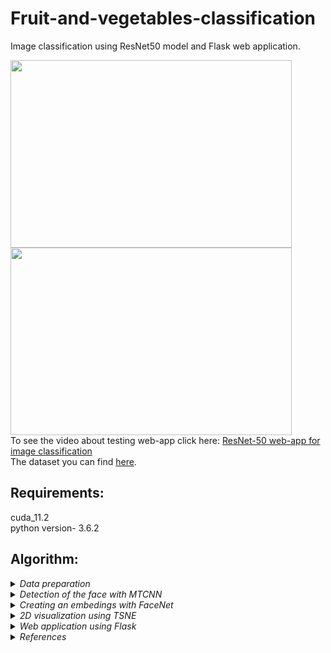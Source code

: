 # Fruit-and-vegetables-classification
Image classification using ResNet50 model and Flask web application.

<img src="https://user-images.githubusercontent.com/58363847/167606900-62e6e89d-7261-4ac3-be00-f98c38ea947f.png" width="450" height="300" />
<img src="https://user-images.githubusercontent.com/58363847/167606928-f4433c1b-e08b-45c4-aedd-921be332a43b.png" width="450" height="300" /><br>
To see the video about testing web-app click here:
<a href="https://youtu.be/43Vexiiac5k">ResNet-50 web-app for image classification</a><br>
The dataset you can find <a href="https://www.kaggle.com/datasets/kritikseth/fruit-and-vegetable-image-recognition">here</a>.
<br>

## Requirements:
cuda_11.2 <br>
python version- 3.6.2
<br>
## Algorithm:
<details>
  <summary><em>Data preparation</em></summary>
  You can make your custom dataset with the structure - one subdirectory for each person: <br>
  <img src="https://user-images.githubusercontent.com/58363847/167355965-eb791e52-a8d9-4381-8c63-719b12fbe5bd.jpg" wight = 400 height =400/><br>
  By working with this project FaceNet badly recognized people on selfies that's why I need to do augmentation. The augmentation function resizes the original photo
  and overlays it on a bigger background.
</details>
<details>
  <summary><em>Detection of the face with MTCNN</em></summary>
  I am using this network to extract face from the photo. If MTCNN does not find a face, please go back to the previous step of the algorithm and do augmentation.
  Example of MTCNN application:
  <p float="left">
  <img src="https://user-images.githubusercontent.com/58363847/167314019-abf4ee59-ce82-4870-8308-1c6f80e73938.jpg"/>
  </p>
  MTCNN also find a person in a sunglasses:<br>
  <img src="https://user-images.githubusercontent.com/58363847/167359791-1d6622c7-19df-4426-b56f-ff5bcf2f2987.png"/><br>
  </details>
<details>
  <summary><em>Creating an embedings with FaceNet</em></summary>
  I use pretrained FaceNet because of the fact that recognition NN need to be train on a large dataset. You can find and download model
  <a href="https://github.com/nyoki-mtl/keras-facenet">here</a>. We need embedings to perform vector classification. The FaceNet model can be used as part of the
  classifier itself, or we can use the FaceNet model to pre-process a face to create a face embedding that can be stored and used as input to our classifier model.
  This latter approach is preferred as the FaceNet model is both large and slow to create a face embedding.
  </details>
  <details>
  <summary><em>2D visualization using TSNE</em></summary>
  I use TSNE to depict the distribution of classes.
  <br>
  Result:
  <br>
  <img src="https://user-images.githubusercontent.com/58363847/167635987-450c81f2-b73f-45e1-9191-aedb13af4896.jpg" wight = 300 height =300/><br>
  </details>
  <details>
  <summary><em>Web application using Flask</em></summary>
  You can find video of testing my real-time webcam demo in the link above. Also by running file FaceDetector.py you can test it by yourself. But before it you need to   built training dataset and make embedins be running FaceTrainder.py. For faster recognition you need to use CUDA. 
  </details>
<details>
  <summary><em>References</em></summary>
  
  1. https://arxiv.org/pdf/1503.03832.pdf - FaceNet;
  
  2. https://medium.com/analytics-vidhya/introduction-to-facenet-a-unified-embedding-for-face-recognition-and-clustering-dbdac8e6f02 - Good FaceNet explanation;
  
  3. https://medium.com/@iselagradilla94/multi-task-cascaded-convolutional-networks-mtcnn-for-face-detection-and-facial-landmark-alignment-7c21e8007923 - MTCNN;
  
  4. https://machinelearningmastery.com/how-to-develop-a-face-recognition-system-using-facenet-in-keras-and-an-svm-classifier/;
  
  5. https://github.com/davidsandberg/facenet -FaceNet original repo;
  
  6. Basic theory from Deeplearning.ai:
    https://www.youtube.com/watch?v=-FfMVnwXrZ0&list=PLkDaE6sCZn6Gl29AoE31iwdVwSG-KnDzF&index=33&ab_channel=DeepLearningAI
    https://www.youtube.com/watch?v=96b_weTZb2w&list=PLkDaE6sCZn6Gl29AoE31iwdVwSG-KnDzF&index=34&ab_channel=DeepLearningAI
    https://www.youtube.com/watch?v=6jfw8MuKwpI&list=PLkDaE6sCZn6Gl29AoE31iwdVwSG-KnDzF&index=35&ab_channel=DeepLearningAI
    https://www.youtube.com/watch?v=d2XB5-tuCWU&list=PLkDaE6sCZn6Gl29AoE31iwdVwSG-KnDzF&index=36&ab_channel=DeepLearningAI
    https://www.youtube.com/watch?v=0NSLgoEtdnw&list=PLkDaE6sCZn6Gl29AoE31iwdVwSG-KnDzF&index=37&ab_channel=DeepLearningAI
 
  7. https://www.youtube.com/watch?v=yfDjsuxIKA4&t=2718s - Training other models using Tensorflow Object Detection;
  
  8. https://www.youtube.com/watch?v=LUO385H9A4c&t=2306s&ab_channel=NTA.DataScience%D0%B8AI%D0%B2%D0%B0%D1%83%D0%B4%D0%B8%D1%82%D0%B5 - Face Recognition with FaceNET;
  
  9. https://youtu.be/cyRHeNQL0-4 - Top 6 NN for solving face recognition problem;
  
  10. https://github.com/ram-ch/RealTimeFaceRecognition - Good another github repo of solving this problem;
  
  11. https://youtu.be/lwcLwhXbi1M - Good video about solving this problem;
  
  12. https://towardsdatascience.com/face-detection-using-mtcnn-a-guide-for-face-extraction-with-a-focus-on-speed-c6d59f82d49 - faster MTCNN ;
  </ul>
</details>
<br>

